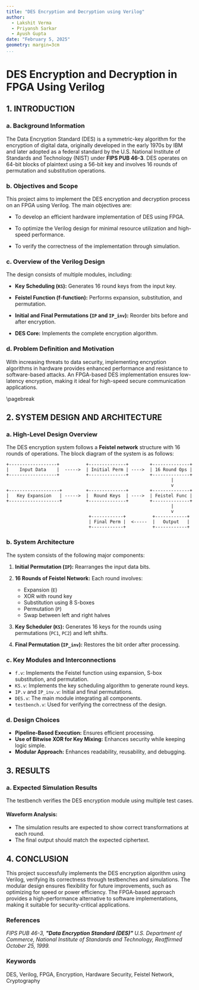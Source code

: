 ```yaml
---
title: "DES Encryption and Decryption using Verilog"
author:
  - Lakshit Verma
  - Priyansh Sarkar
  - Ayush Gupta
date: "February 5, 2025"
geometry: margin=3cm
...
```


# DES Encryption and Decryption in FPGA Using Verilog

## 1. INTRODUCTION

### a. Background Information
The Data Encryption Standard (DES) is a symmetric-key algorithm for the encryption of digital data, originally developed in the early 1970s by IBM and later adopted as a federal standard by the U.S. National Institute of Standards and Technology (NIST) under **FIPS PUB 46-3**. DES operates on 64-bit blocks of plaintext using a 56-bit key and involves 16 rounds of permutation and substitution operations.

### b. Objectives and Scope
This project aims to implement the DES encryption and decryption process on an FPGA using Verilog. The main objectives are:

- To develop an efficient hardware implementation of DES using FPGA.

- To optimize the Verilog design for minimal resource utilization and high-speed performance.

- To verify the correctness of the implementation through simulation.

### c. Overview of the Verilog Design

The design consists of multiple modules, including:

- **Key Scheduling (`KS`):** Generates 16 round keys from the input key.

- **Feistel Function (f-function):** Performs expansion, substitution, and permutation.

- **Initial and Final Permutations (`IP` and `IP_inv`):** Reorder bits before and after encryption.

- **DES Core:** Implements the complete encryption algorithm.

### d. Problem Definition and Motivation
With increasing threats to data security, implementing encryption algorithms in hardware provides enhanced performance and resistance to software-based attacks. An FPGA-based DES implementation ensures low-latency encryption, making it ideal for high-speed secure communication applications.

\pagebreak

## 2. SYSTEM DESIGN AND ARCHITECTURE

### a. High-Level Design Overview
The DES encryption system follows a **Feistel network** structure with 16 rounds of operations. The block diagram of the system is as follows:

```
+------------------+          +--------------+        +--------------+
|    Input Data    |  ----->  | Initial Perm | ---->  | 16 Round Ops |
+------------------+          +--------------+        +--------------+
                                                              |
                                                              v
+-------------------+         +--------------+        +--------------+
|   Key Expansion   | ----->  |  Round Keys  | ---->  | Feistel Func |
+-------------------+         +--------------+        +--------------+
                                                              |
                                                              v
                               +------------+          +------------+
                               | Final Perm |  <-----  |   Output   |
                               +------------+          +------------+
```


### b. System Architecture
The system consists of the following major components:

1. **Initial Permutation (`IP`):** Rearranges the input data bits.

2. **16 Rounds of Feistel Network:** Each round involves:
   - Expansion (`E`)
   - XOR with round key
   - Substitution using 8 S-boxes
   - Permutation (`P`)
   - Swap between left and right halves

3. **Key Scheduler (`KS`):** Generates 16 keys for the rounds using permutations (`PC1`, `PC2`) and left shifts.

4. **Final Permutation (`IP_inv`):** Restores the bit order after processing.

### c. Key Modules and Interconnections
- `f.v`: Implements the Feistel function using expansion, S-box substitution, and permutation.
- `KS.v`: Implements the key scheduling algorithm to generate round keys.
- `IP.v` and `IP_inv.v`: Initial and final permutations.
- `DES.v`: The main module integrating all components.
- `testbench.v`: Used for verifying the correctness of the design.

### d. Design Choices
- **Pipeline-Based Execution:** Ensures efficient processing.
- **Use of Bitwise XOR for Key Mixing:** Enhances security while keeping logic simple.
- **Modular Approach:** Enhances readability, reusability, and debugging.

## 3. RESULTS

### a. Expected Simulation Results

The testbench verifies the DES encryption module using multiple test cases.

#### Waveform Analysis:

- The simulation results are expected to show correct transformations at each round.
- The final output should match the expected ciphertext.

## 4. CONCLUSION
This project successfully implements the DES encryption algorithm using Verilog, verifying its correctness through testbenches and simulations. The modular design ensures flexibility for future improvements, such as optimizing for speed or power efficiency. The FPGA-based approach provides a high-performance alternative to software implementations, making it suitable for security-critical applications.

### References

_FIPS PUB 46-3, **"Data Encryption Standard (DES)"** U.S. Department of Commerce, National Institute of Standards and Technology, Reaffirmed October 25, 1999._

### Keywords
DES, Verilog, FPGA, Encryption, Hardware Security, Feistel Network, Cryptography
